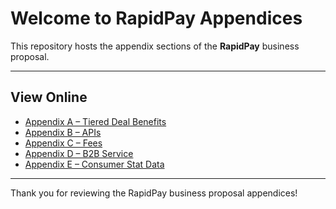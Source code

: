 # Welcome to RapidPay Appendices

This repository hosts the appendix sections of the **RapidPay** business proposal.

---

## View Online

- [Appendix A – Tiered Deal Benefits](./AppendixA.md)  
- [Appendix B – APIs](./AppendixB.md)  
- [Appendix C – Fees](./AppendixC.md)  
- [Appendix D – B2B Service](./AppendixD.md)  
- [Appendix E – Consumer Stat Data](./AppendixE.md)  

---

Thank you for reviewing the RapidPay business proposal appendices!
